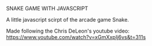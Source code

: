 SNAKE GAME WITH JAVASCRIPT

A little javascript scirpt of the arcade game Snake.

Made following the Chris DeLeon's youtube video: https://www.youtube.com/watch?v=xGmXxpIj6vs&t=311s


